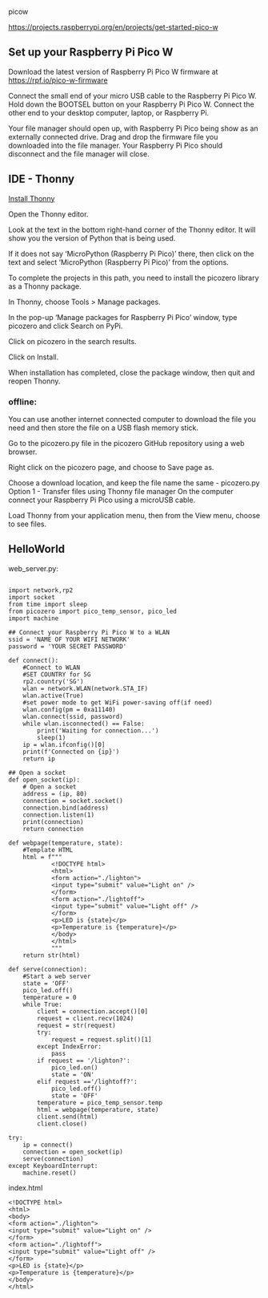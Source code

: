 picow

https://projects.raspberrypi.org/en/projects/get-started-pico-w


## Set up your Raspberry Pi Pico W

Download the latest version of Raspberry Pi Pico W firmware at https://rpf.io/pico-w-firmware

Connect the small end of your micro USB cable to the Raspberry Pi Pico W.
Hold down the BOOTSEL button on your Raspberry Pi Pico W.
Connect the other end to your desktop computer, laptop, or Raspberry Pi.

Your file manager should open up, with Raspberry Pi Pico being show as an externally connected drive. Drag and drop the firmware file you downloaded into the file manager. Your Raspberry Pi Pico should disconnect and the file manager will close.

## IDE - Thonny
[Install Thonny](https://thonny.org/)

Open the Thonny editor.

Look at the text in the bottom right-hand corner of the Thonny editor. It will show you the version of Python that is being used.

If it does not say ‘MicroPython (Raspberry Pi Pico)’ there, then click on the text and select ‘MicroPython (Raspberry Pi Pico)’ from the options.

To complete the projects in this path, you need to install the picozero library as a Thonny package.

In Thonny, choose Tools > Manage packages.

In the pop-up ‘Manage packages for Raspberry Pi Pico’ window, type picozero and click Search on PyPi.

Click on picozero in the search results.

Click on Install.

When installation has completed, close the package window, then quit and reopen Thonny.

### offline:
You can use another internet connected computer to download the file you need and then store the file on a USB flash memory stick.

Go to the picozero.py file in the picozero GitHub repository using a web browser.

Right click on the picozero page, and choose to Save page as.

Choose a download location, and keep the file name the same - picozero.py
Option 1 - Transfer files using Thonny file manager
On the computer connect your Raspberry Pi Pico using a microUSB cable.

Load Thonny from your application menu, then from the View menu, choose to see files.

## HelloWorld

web_server.py:
```

import network,rp2
import socket
from time import sleep
from picozero import pico_temp_sensor, pico_led
import machine

## Connect your Raspberry Pi Pico W to a WLAN
ssid = 'NAME OF YOUR WIFI NETWORK'
password = 'YOUR SECRET PASSWORD'

def connect():
    #Connect to WLAN
    #SET COUNTRY for 5G
    rp2.country('SG')
    wlan = network.WLAN(network.STA_IF)
    wlan.active(True)
    #set power mode to get WiFi power-saving off(if need)
    wlan.config(pm = 0xa11140)
    wlan.connect(ssid, password)
    while wlan.isconnected() == False:
        print('Waiting for connection...')
        sleep(1)
    ip = wlan.ifconfig()[0]
    print(f'Connected on {ip}')
    return ip

## Open a socket
def open_socket(ip):
    # Open a socket
    address = (ip, 80)
    connection = socket.socket()
    connection.bind(address)
    connection.listen(1)
    print(connection)
    return connection

def webpage(temperature, state):
    #Template HTML
    html = f"""
            <!DOCTYPE html>
            <html>
            <form action="./lighton">
            <input type="submit" value="Light on" />
            </form>
            <form action="./lightoff">
            <input type="submit" value="Light off" />
            </form>
            <p>LED is {state}</p>
            <p>Temperature is {temperature}</p>
            </body>
            </html>
            """
    return str(html)

def serve(connection):
    #Start a web server
    state = 'OFF'
    pico_led.off()
    temperature = 0
    while True:
        client = connection.accept()[0]
        request = client.recv(1024)
        request = str(request)
        try:
            request = request.split()[1]
        except IndexError:
            pass
        if request == '/lighton?':
            pico_led.on()
            state = 'ON'
        elif request =='/lightoff?':
            pico_led.off()
            state = 'OFF'
        temperature = pico_temp_sensor.temp
        html = webpage(temperature, state)
        client.send(html)
        client.close()    

try:
    ip = connect()
    connection = open_socket(ip)
    serve(connection)
except KeyboardInterrupt:
    machine.reset()
```

index.html
```
<!DOCTYPE html>
<html>
<body>
<form action="./lighton">
<input type="submit" value="Light on" />
</form>
<form action="./lightoff">
<input type="submit" value="Light off" />
</form>
<p>LED is {state}</p>
<p>Temperature is {temperature}</p>
</body>
</html>
```
